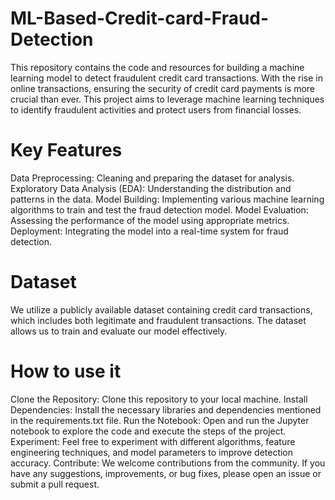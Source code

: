 # ML-Based-Credit-card-Fraud-Detection
This repository contains the code and resources for building a machine learning model to detect fraudulent credit card transactions. With the rise in online transactions, ensuring the security of credit card payments is more crucial than ever. This project aims to leverage machine learning techniques to identify fraudulent activities and protect users from financial losses.
# Key Features
Data Preprocessing: Cleaning and preparing the dataset for analysis.
Exploratory Data Analysis (EDA): Understanding the distribution and patterns in the data.
Model Building: Implementing various machine learning algorithms to train and test the fraud detection model.
Model Evaluation: Assessing the performance of the model using appropriate metrics.
Deployment: Integrating the model into a real-time system for fraud detection.
# Dataset
We utilize a publicly available dataset containing credit card transactions, which includes both legitimate and fraudulent transactions. The dataset allows us to train and evaluate our model effectively.
# How to use it
Clone the Repository: Clone this repository to your local machine.
Install Dependencies: Install the necessary libraries and dependencies mentioned in the requirements.txt file.
Run the Notebook: Open and run the Jupyter notebook to explore the code and execute the steps of the project.
Experiment: Feel free to experiment with different algorithms, feature engineering techniques, and model parameters to improve detection accuracy.
Contribute: We welcome contributions from the community. If you have any suggestions, improvements, or bug fixes, please open an issue or submit a pull request.
